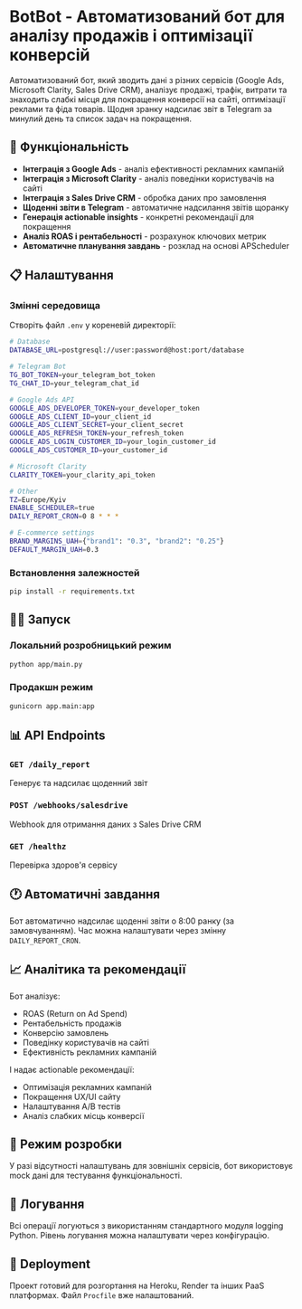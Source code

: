 # BotBot - Автоматизований бот для аналізу продажів і оптимізації конверсій

Автоматизований бот, який зводить дані з різних сервісів (Google Ads, Microsoft Clarity, Sales Drive CRM), аналізує продажі, трафік, витрати та знаходить слабкі місця для покращення конверсії на сайті, оптимізації реклами та фіда товарів. Щодня зранку надсилає звіт в Telegram за минулий день та список задач на покращення.

## 🚀 Функціональність

- **Інтеграція з Google Ads** - аналіз ефективності рекламних кампаній
- **Інтеграція з Microsoft Clarity** - аналіз поведінки користувачів на сайті  
- **Інтеграція з Sales Drive CRM** - обробка даних про замовлення
- **Щоденні звіти в Telegram** - автоматичне надсилання звітів щоранку
- **Генерація actionable insights** - конкретні рекомендації для покращення
- **Аналіз ROAS і рентабельності** - розрахунок ключових метрик
- **Автоматичне планування завдань** - розклад на основі APScheduler

## 📋 Налаштування

### Змінні середовища

Створіть файл `.env` у кореневій директорії:

```bash
# Database
DATABASE_URL=postgresql://user:password@host:port/database

# Telegram Bot
TG_BOT_TOKEN=your_telegram_bot_token
TG_CHAT_ID=your_telegram_chat_id

# Google Ads API
GOOGLE_ADS_DEVELOPER_TOKEN=your_developer_token
GOOGLE_ADS_CLIENT_ID=your_client_id
GOOGLE_ADS_CLIENT_SECRET=your_client_secret
GOOGLE_ADS_REFRESH_TOKEN=your_refresh_token
GOOGLE_ADS_LOGIN_CUSTOMER_ID=your_login_customer_id
GOOGLE_ADS_CUSTOMER_ID=your_customer_id

# Microsoft Clarity
CLARITY_TOKEN=your_clarity_api_token

# Other
TZ=Europe/Kyiv
ENABLE_SCHEDULER=true
DAILY_REPORT_CRON=0 8 * * *

# E-commerce settings
BRAND_MARGINS_UAH={"brand1": "0.3", "brand2": "0.25"}
DEFAULT_MARGIN_UAH=0.3
```

### Встановлення залежностей

```bash
pip install -r requirements.txt
```

## 🏃‍♂️ Запуск

### Локальний розробницький режим
```bash
python app/main.py
```

### Продакшн режим
```bash
gunicorn app.main:app
```

## 📊 API Endpoints

### `GET /daily_report`
Генерує та надсилає щоденний звіт

### `POST /webhooks/salesdrive`
Webhook для отримання даних з Sales Drive CRM

### `GET /healthz`
Перевірка здоров'я сервісу

## 🕐 Автоматичні завдання

Бот автоматично надсилає щоденні звіти о 8:00 ранку (за замовчуванням). Час можна налаштувати через змінну `DAILY_REPORT_CRON`.

## 📈 Аналітика та рекомендації

Бот аналізує:
- ROAS (Return on Ad Spend)
- Рентабельність продажів
- Конверсію замовлень
- Поведінку користувачів на сайті
- Ефективність рекламних кампаній

І надає actionable рекомендації:
- Оптимізація рекламних кампаній
- Покращення UX/UI сайту
- Налаштування A/B тестів
- Аналіз слабких місць конверсії

## 🔧 Режим розробки

У разі відсутності налаштувань для зовнішніх сервісів, бот використовує mock дані для тестування функціональності.

## 📝 Логування

Всі операції логуються з використанням стандартного модуля logging Python. Рівень логування можна налаштувати через конфігурацію.

## 🚀 Deployment

Проект готовий для розгортання на Heroku, Render та інших PaaS платформах. Файл `Procfile` вже налаштований.
